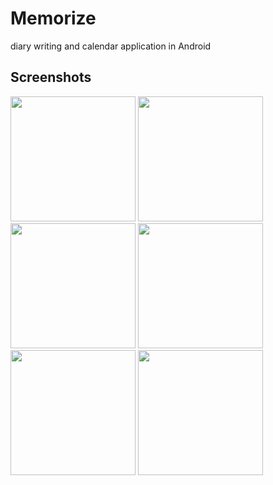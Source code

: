 # Memorize
diary writing and calendar application in Android


Screenshots
-----------

<div>
  <img width=200 src="https://user-images.githubusercontent.com/25197752/56158018-e67ea400-5ffb-11e9-98cb-09af1d2e52d9.png">
  <img width=200 src="https://user-images.githubusercontent.com/25197752/56158019-e7173a80-5ffb-11e9-8eca-7d777c1aa75a.png">
  <img width=200 src="https://user-images.githubusercontent.com/25197752/56158020-e7173a80-5ffb-11e9-988b-c121490affbc.png">
  <img width=200 src="https://user-images.githubusercontent.com/25197752/56158022-e7173a80-5ffb-11e9-929f-386a278e6572.png">
  <img width=200 src="https://user-images.githubusercontent.com/25197752/56158023-e7173a80-5ffb-11e9-9063-a885fc1fce23.png">
  <img width=200 src="https://user-images.githubusercontent.com/25197752/56158024-e7afd100-5ffb-11e9-907c-ab5030ae42ad.png">
</div>
